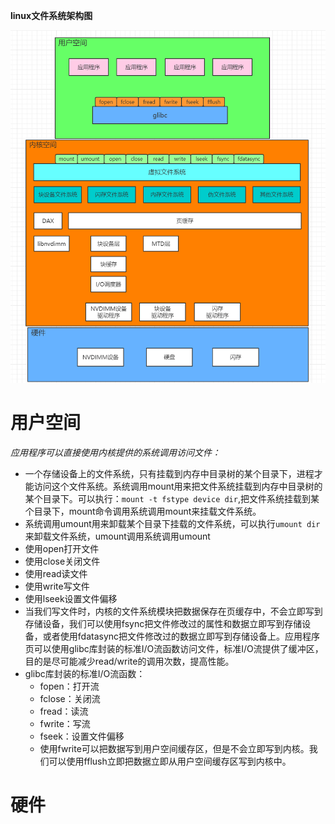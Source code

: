 **linux文件系统架构图**

![example](picture/1.png)
# 用户空间
*应用程序可以直接使用内核提供的系统调用访问文件：*

* 一个存储设备上的文件系统，只有挂载到内存中目录树的某个目录下，进程才能访问这个文件系统。系统调用mount用来把文件系统挂载到内存中目录树的某个目录下。可以执行：`mount -t fstype device dir`,把文件系统挂载到某个目录下，mount命令调用系统调用mount来挂载文件系统。
* 系统调用umount用来卸载某个目录下挂载的文件系统，可以执行`umount dir`来卸载文件系统，umount调用系统调用umount
* 使用open打开文件
* 使用close关闭文件
* 使用read读文件
* 使用write写文件
* 使用lseek设置文件偏移
* 当我们写文件时，内核的文件系统模块把数据保存在页缓存中，不会立即写到存储设备，我们可以使用fsync把文件修改过的属性和数据立即写到存储设备，或者使用fdatasync把文件修改过的数据立即写到存储设备上。应用程序页可以使用glibc库封装的标准I/O流函数访问文件，标准I/O流提供了缓冲区，目的是尽可能减少read/write的调用次数，提高性能。
* glibc库封装的标准I/O流函数：
    * fopen：打开流
    * fclose：关闭流
    * fread：读流
    * fwrite：写流
    * fseek：设置文件偏移
    * 使用fwrite可以把数据写到用户空间缓存区，但是不会立即写到内核。我们可以使用fflush立即把数据立即从用户空间缓存区写到内核中。

# 硬件
